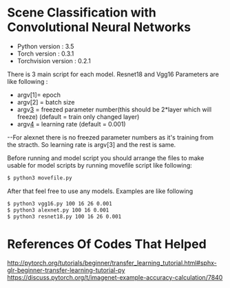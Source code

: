 # Scene Classification with Convolutional Neural Networks
* Python version : 3.5
* Torch version : 0.3.1
* Torchvision version : 0.2.1

There is 3 main script for each model.
Resnet18 and Vgg16 Parameters are like following : 

* argv[1]= epoch 
* argv[2] = batch size
* argv[3](optional) = freezed parameter number(this should be 2*layer which will freeze)
(default = train only changed layer)
* argv[4](optional) = learning rate
(default = 0.001)

--For alexnet there is no freezed parameter numbers as it's training from the stracth. So learning rate is argv[3] and the rest is same.

Before running and model script you should arrange the files to make usable for model scripts by running movefile script like following:

```sh
$ python3 movefile.py
```

After that feel free to use any models. Examples are like following
```sh
$ python3 vgg16.py 100 16 26 0.001
$ python3 alexnet.py 100 16 0.001
$ python3 resnet18.py 100 16 26 0.001
```


# References Of Codes That Helped
http://pytorch.org/tutorials/beginner/transfer_learning_tutorial.html#sphx-glr-beginner-transfer-learning-tutorial-py
https://discuss.pytorch.org/t/imagenet-example-accuracy-calculation/7840

